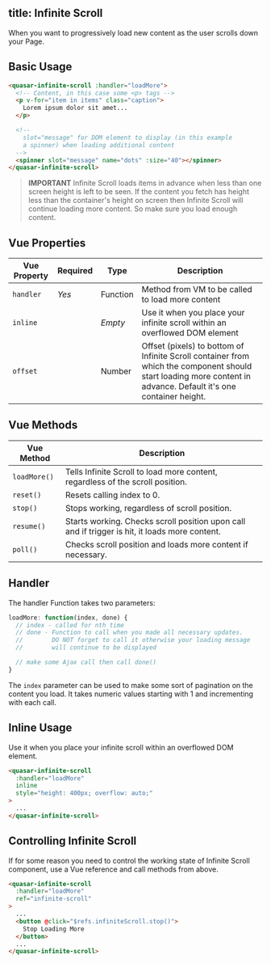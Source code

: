 title: Infinite Scroll
---
When you want to progressively load new content as the user scrolls down your Page.

<input type="hidden" data-fullpage-demo="web-components/infinite-scroll">

## Basic Usage
``` html
<quasar-infinite-scroll :handler="loadMore">
  <!-- Content, in this case some <p> tags -->
  <p v-for="item in items" class="caption">
    Lorem ipsum dolor sit amet...
  </p>

  <!--
    slot="message" for DOM element to display (in this example
    a spinner) when loading additional content
  -->
  <spinner slot="message" name="dots" :size="40"></spinner>
</quasar-infinite-scroll>
```

> **IMPORTANT**
> Infinite Scroll loads items in advance when less than one screen height is left to be seen. If the content you fetch has height less than the container's height on screen then Infinite Scroll will continue loading more content. So make sure you load enough content.

## Vue Properties
| Vue Property | Required | Type | Description |
| --- | --- | --- | --- |
| `handler` | *Yes* | Function | Method from VM to be called to load more content |
| `inline` | | *Empty* | Use it when you place your infinite scroll within an overflowed DOM element |
| `offset` | | Number | Offset (pixels) to bottom of Infinite Scroll container from which the component should start loading more content in advance. Default it's one container height. |

## Vue Methods
| Vue Method | Description |
| --- | --- |
| `loadMore()` | Tells Infinite Scroll to load more content, regardless of the scroll position. |
| `reset()` | Resets calling index to 0. |
| `stop()` | Stops working, regardless of scroll position. |
| `resume()` | Starts working. Checks scroll position upon call and if trigger is hit, it loads more content. |
| `poll()` | Checks scroll position and loads more content if necessary. |

## Handler
The handler Function takes two parameters:
``` js
loadMore: function(index, done) {
  // index - called for nth time
  // done - Function to call when you made all necessary updates.
  //        DO NOT forget to call it otherwise your loading message
  //        will continue to be displayed

  // make some Ajax call then call done()
}
```

The `index` parameter can be used to make some sort of pagination on the content you load. It takes numeric values starting with 1 and incrementing with each call.

## Inline Usage
Use it when you place your infinite scroll within an overflowed DOM element.

``` html
<quasar-infinite-scroll
  :handler="loadMore"
  inline
  style="height: 400px; overflow: auto;"
>
  ...
</quasar-infinite-scroll>
```

## Controlling Infinite Scroll
If for some reason you need to control the working state of Infinite Scroll component, use a Vue reference and call methods from above.

``` html
<quasar-infinite-scroll
  :handler="loadMore"
  ref="infinite-scroll"
>
  ...
  <button @click="$refs.infiniteScroll.stop()">
    Stop Loading More
  </button>
  ...
</quasar-infinite-scroll>
```
